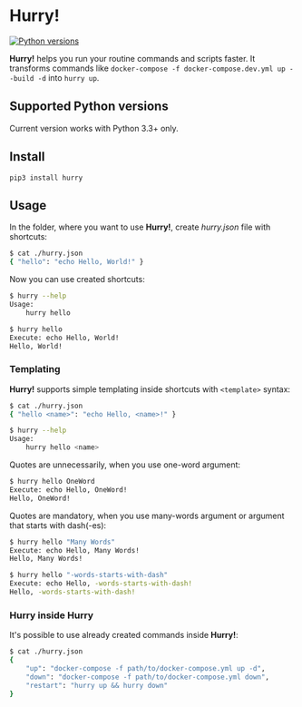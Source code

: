 # Hurry!
[![Python versions](https://img.shields.io/badge/python-3.3%2B-blue.svg)](https://pypi.python.org/pypi/hurry)

**Hurry!** helps you run your routine commands and scripts faster. It transforms commands like 
```docker-compose -f docker-compose.dev.yml up --build -d``` into ```hurry up```.

## Supported Python versions
Current version works with Python 3.3+ only.

## Install 
```pip3 install hurry```

## Usage
In the folder, where you want to use **Hurry!**, create *hurry.json* file with shortcuts:
```bash
$ cat ./hurry.json
{ "hello": "echo Hello, World!" }
```

Now you can use created shortcuts: 
```bash
$ hurry --help
Usage:
    hurry hello

$ hurry hello
Execute: echo Hello, World!
Hello, World!
```

### Templating

**Hurry!** supports simple templating inside shortcuts with `<template>` syntax:
```bash
$ cat ./hurry.json
{ "hello <name>": "echo Hello, <name>!" }

$ hurry --help
Usage:
    hurry hello <name>
```

Quotes are unnecessarily, when you use one-word argument:
```bash
$ hurry hello OneWord
Execute: echo Hello, OneWord!
Hello, OneWord!
```

Quotes are mandatory, when you use many-words argument or argument that starts with dash(-es):
```bash
$ hurry hello "Many Words"
Execute: echo Hello, Many Words!
Hello, Many Words!

$ hurry hello "-words-starts-with-dash"
Execute: echo Hello, -words-starts-with-dash!
Hello, -words-starts-with-dash!
```

### Hurry inside Hurry

It's possible to use already created commands inside **Hurry!**:
```bash
$ cat ./hurry.json
{
    "up": "docker-compose -f path/to/docker-compose.yml up -d",
    "down": "docker-compose -f path/to/docker-compose.yml down",
    "restart": "hurry up && hurry down"
}
```
